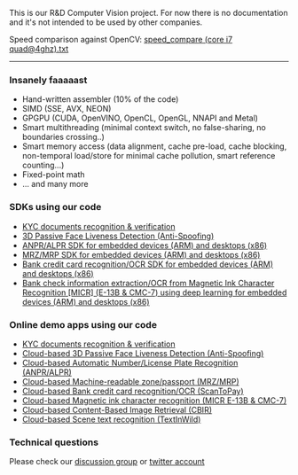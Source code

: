   This is our R&D Computer Vision project. For now there is no documentation and it's not intended to be used by other companies.
  
  Speed comparison against OpenCV: [speed_compare \(core i7 quad@4ghz\).txt](speed_compare%20(core%20i7%20quad%404ghz).txt)
  
  <hr />
  
  ### Insanely faaaaast ###
  - Hand-written assembler (10% of the code)
  - SIMD (SSE, AVX, NEON)
  - GPGPU (CUDA, OpenVINO, OpenCL, OpenGL, NNAPI and Metal)
  - Smart multithreading (minimal context switch, no false-sharing, no boundaries crossing..)
  - Smart memory access (data alignment, cache pre-load, cache blocking, non-temporal load/store for minimal cache pollution, smart reference counting...)
  - Fixed-point math
  - ... and many more 

### SDKs using our code ###
 - <a target="_blank" href="https://github.com/DoubangoTelecom/KYC-Documents-Verif-SDK">KYC documents recognition & verification </a>
 - <a target="_blank" href="https://github.com/DoubangoTelecom/FaceLivenessDetection-SDK">3D Passive Face Liveness Detection (Anti-Spoofing) </a>
 - <a target="_blank" href="https://github.com/DoubangoTelecom/ultimateALPR-SDK">ANPR/ALPR SDK for embedded devices (ARM) and desktops (x86) </a>
 - <a target="_blank" href="https://github.com/DoubangoTelecom/ultimateMRZ-SDK">MRZ/MRP SDK for embedded devices (ARM) and desktops (x86) </a>
 - <a target="_blank" href="https://github.com/DoubangoTelecom/ultimateCreditCard-SDK">Bank credit card recognition/OCR SDK for embedded devices (ARM) and desktops (x86) </a>
 - <a target="_blank" href="https://github.com/DoubangoTelecom/ultimateMRZ-SDK">Bank check information extraction/OCR from Magnetic Ink Character Recognition [MICR] (E-13B & CMC-7) using deep learning for embedded devices (ARM) and desktops (x86) </a>
 
 ### Online demo apps using our code ###
  - <a target="_blank" href="https://doubango.org/webapps/kyc-documents-verif/">KYC documents recognition & verification</a>
 - <a target="_blank" href="https://doubango.org/webapps/face-liveness/">Cloud-based 3D Passive Face Liveness Detection (Anti-Spoofing)</a>
 - <a target="_blank" href="https://doubango.org/webapps/alpr/">Cloud-based Automatic Number/License Plate Recognition (ANPR/ALPR)</a>
 - <a target="_blank" href="https://doubango.org/webapps/mrz/">Cloud-based Machine-readable zone/passport (MRZ/MRP)</a>
 - <a target="_blank" href="https://doubango.org/webapps/credit-card-ocr/">Cloud-based Bank credit card recognition/OCR (ScanToPay)</a>
 - <a target="_blank" href="https://doubango.org/webapps/micr/">Cloud-based Magnetic ink character recognition (MICR E-13B & CMC-7)</a>
 - <a target="_blank" href="https://doubango.org/webapps/cbir/">Cloud-based Content-Based Image Retrieval (CBIR)</a>
 - <a target="_blank" href="https://doubango.org/webapps/ocr/">Cloud-based Scene text recognition (TextInWild)</a>
 
 ### Technical questions ###
 Please check our [discussion group](https://groups.google.com/forum/#!forum/doubango-ai) or [twitter account](https://twitter.com/doubangotelecom?lang=en)
